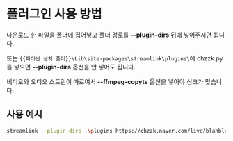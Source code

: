 # 플러그인 사용 방법

다운로드 한 파일을 폴더에 집어넣고 폴더 경로를 **--plugin-dirs** 뒤에 넣어주시면 됩니다.

또는 ```{{파이썬 설치 폴더}}\Lib\site-packages\streamlink\plugins\```에 chzzk.py를 넣으면 **--plugin-dirs** 옵션을 안 넣어도 됩니다.

비디오와 오디오 스트림이 따로여서 **--ffmpeg-copyts** 옵션을 넣어야 싱크가 맞습니다.

## 사용 예시
```bash
streamlink --plugin-dirs .\plugins https://chzzk.naver.com/live/blahblah best -o output.mp4 --ffmpeg-copyts
```

